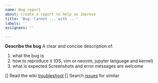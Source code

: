 ```yaml
---
name: Bug report
about: Create a report to help us improve
title: 'Bug: Cannot ... with ...'
labels: ''
assignees: ''

---
```


**Describe the bug**
A clear and concise description of:
1. what the bug is
2. how to reproduce it (OS, vim or neovim, jupyter language and kernel)
3. what is expected
Screenshots and error messages are welcome

[] Read the wiki [troubleshoot](https://github.com/jupyter-vim/jupyter-vim/wiki/Troubleshooting-Generic)
[] Search [issues](https://github.com/jupyter-vim/jupyter-vim/issues) for similar
